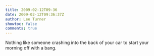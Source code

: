 ```yaml
---
title: 2009-02-12T09-36
date: 2009-02-12T09:36:37Z
author: Lee Turner
showtoc: false
comments: true
---
```


Nothing like someone crashing into the back of your car to start your morning off with a bang.

